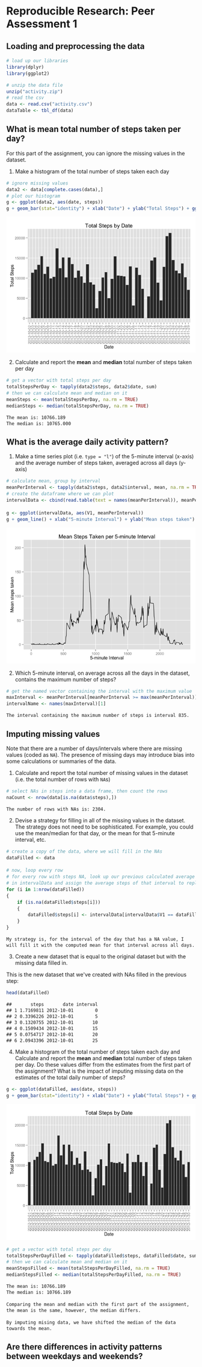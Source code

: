 # Reproducible Research: Peer Assessment 1


## Loading and preprocessing the data

```r
# load up our libraries
library(dplyr)
library(ggplot2)
```


```r
# unzip the data file
unzip("activity.zip")
# read the csv
data <- read.csv("activity.csv")
dataTable <- tbl_df(data)
```

## What is mean total number of steps taken per day?

For this part of the assignment, you can ignore the missing values in
the dataset.

1. Make a histogram of the total number of steps taken each day


```r
# ignore missing values
data2 <- data[complete.cases(data),]
# plot our histogram
g <- ggplot(data2, aes(date, steps))
g + geom_bar(stat="identity") + xlab("Date") + ylab("Total Steps") + ggtitle("Total Steps by Date") + theme(axis.text.x=element_text(angle=90,hjust=1,vjust=0.5))
```

![](PA1_template_files/figure-html/unnamed-chunk-3-1.png) 

2. Calculate and report the **mean** and **median** total number of steps taken per day


```r
# get a vector with total steps per day
totalStepsPerDay <- tapply(data2$steps, data2$date, sum)
# then we can calculate mean and median on it
meanSteps <- mean(totalStepsPerDay, na.rm = TRUE)
medianSteps <- median(totalStepsPerDay, na.rm = TRUE)
```
~~~
The mean is: 10766.189     
The median is: 10765.000
~~~

## What is the average daily activity pattern?

1. Make a time series plot (i.e. `type = "l"`) of the 5-minute interval (x-axis) and the average number of steps taken, averaged across all days (y-axis)


```r
# calculate mean, group by interval
meanPerInterval <- tapply(data2$steps, data2$interval, mean, na.rm = TRUE)
# create the dataframe where we can plot
intervalData <- cbind(read.table(text = names(meanPerInterval)), meanPerInterval)

g <- ggplot(intervalData, aes(V1, meanPerInterval))
g + geom_line() + xlab("5-minute Interval") + ylab("Mean steps taken") + ggtitle("Mean Steps Taken per 5-minute Interval")
```

![](PA1_template_files/figure-html/unnamed-chunk-5-1.png) 

2. Which 5-minute interval, on average across all the days in the dataset, contains the maximum number of steps?


```r
# get the named vector containing the interval with the maximum value
maxInterval <- meanPerInterval[meanPerInterval >= max(meanPerInterval)]
intervalName <- names(maxInterval)[1]
```
~~~
The interval containing the maximum number of steps is interval 835.
~~~

## Imputing missing values
Note that there are a number of days/intervals where there are missing
values (coded as `NA`). The presence of missing days may introduce
bias into some calculations or summaries of the data.

1. Calculate and report the total number of missing values in the dataset (i.e. the total number of rows with `NA`s)


```r
# select NAs in steps into a data frame, then count the rows
naCount <- nrow(data[is.na(data$steps),])
```
~~~
The number of rows with NAs is: 2304.
~~~

2. Devise a strategy for filling in all of the missing values in the dataset. The strategy does not need to be sophisticated. For example, you could use the mean/median for that day, or the mean for that 5-minute interval, etc.


```r
# create a copy of the data, where we will fill in the NAs
dataFilled <- data

# now, loop every row
# for every row with steps NA, look up our previous calculated average interval steps
# in intervalData and assign the average steps of that interval to replace the NA value
for (i in 1:nrow(dataFilled))
{
    if (is.na(dataFilled$steps[i]))
    {
        dataFilled$steps[i] <- intervalData[intervalData$V1 == dataFilled$interval[i],]$meanPerInterval
    }
}
```
~~~
My strategy is, for the interval of the day that has a NA value, I will fill it with the computed mean for that interval across all days.
~~~

3. Create a new dataset that is equal to the original dataset but with the missing data filled in.

This is the new dataset that we've created with NAs filled in the previous step:

```r
head(dataFilled)
```

```
##       steps       date interval
## 1 1.7169811 2012-10-01        0
## 2 0.3396226 2012-10-01        5
## 3 0.1320755 2012-10-01       10
## 4 0.1509434 2012-10-01       15
## 5 0.0754717 2012-10-01       20
## 6 2.0943396 2012-10-01       25
```

4. Make a histogram of the total number of steps taken each day and Calculate and report the **mean** and **median** total number of steps taken per day. Do these values differ from the estimates from the first part of the assignment? What is the impact of imputing missing data on the estimates of the total daily number of steps?


```r
g <- ggplot(dataFilled, aes(date, steps))
g + geom_bar(stat="identity") + xlab("Date") + ylab("Total Steps") + ggtitle("Total Steps by Date") + theme(axis.text.x=element_text(angle=90,hjust=1,vjust=0.5))
```

![](PA1_template_files/figure-html/unnamed-chunk-10-1.png) 

```r
# get a vector with total steps per day
totalStepsPerDayFilled <- tapply(dataFilled$steps, dataFilled$date, sum)
# then we can calculate mean and median on it
meanStepsFilled <- mean(totalStepsPerDayFilled, na.rm = TRUE)
medianStepsFilled <- median(totalStepsPerDayFilled, na.rm = TRUE)
```
~~~
The mean is: 10766.189     
The median is: 10766.189

Comparing the mean and median with the first part of the assignment, the mean is the same, however, the median differs.

By imputing mising data, we have shifted the median of the data towards the mean.
~~~


## Are there differences in activity patterns between weekdays and weekends?

